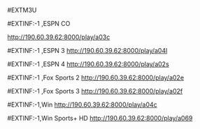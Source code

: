 #EXTM3U

#EXTINF:-1 ,ESPN CO

http://190.60.39.62:8000/play/a03c

#EXTINF:-1 ,ESPN 3
http://190.60.39.62:8000/play/a04l

#EXTINF:-1 ,ESPN 4
http://190.60.39.62:8000/play/a02s

#EXTINF:-1 ,Fox Sports 2
http://190.60.39.62:8000/play/a02e

#EXTINF:-1 ,Fox Sports 3
http://190.60.39.62:8000/play/a02f

#EXTINF:-1,Win
http://190.60.39.62:8000/play/a04c

#EXTINF:-1,Win Sports+ HD
http://190.60.39.62:8000/play/a069
